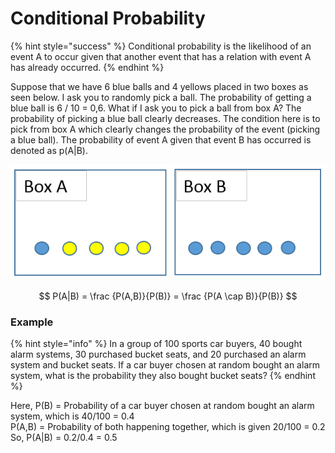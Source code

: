 # Conditional Probability

{% hint style="success" %}
Conditional probability is the likelihood of an event A to occur given that another event that has a relation with event A has already occurred.
{% endhint %}

Suppose that we have 6 blue balls and 4 yellows placed in two boxes as seen below. I ask you to randomly pick a ball. The probability of getting a blue ball is 6 / 10 = 0,6. What if I ask you to pick a ball from box A? The probability of picking a blue ball clearly decreases. The condition here is to pick from box A which clearly changes the probability of the event \(picking a blue ball\). The probability of event A given that event B has occurred is denoted as p\(A\|B\).

![](../.gitbook/assets/0_r2bplap03m0kbxgz.png)

$$
P(A|B) = \frac {P(A,B)}{P(B)} = \frac {P(A \cap B)}{P(B)}
$$

### Example

{% hint style="info" %}
In a group of 100 sports car buyers, 40 bought alarm systems, 30 purchased bucket seats, and 20 purchased an alarm system and bucket seats. If a car buyer chosen at random bought an alarm system, what is the probability they also bought bucket seats?
{% endhint %}

Here, P\(B\) = Probability of a car buyer chosen at random bought an alarm system, which is 40/100 = 0.4  
P\(A,B\) = Probability of both happening together, which is given 20/100 = 0.2  
So, P\(A\|B\) = 0.2/0.4 = 0.5

